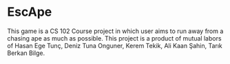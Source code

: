 # EscApe
This game is a CS 102 Course project in which user aims to run away from a chasing ape as much as possible. This project is a product of mutual labors of  Hasan Ege Tunç, Deniz Tuna Onguner, Kerem Tekik, Ali Kaan Şahin, Tarık Berkan Bilge.    

